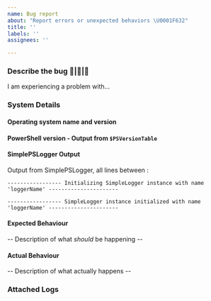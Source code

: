```yaml
---
name: Bug report
about: "Report errors or unexpected behaviors \U0001F632"
title: ''
labels: ''
assignees: ''

---
```


### Describe the bug 🐛|🐜|🐞
I am experiencing a problem with...

### System Details 

#### Operating system name and version 
#### PowerShell version - Output from `$PSVersionTable` 


<!-- SimplePSLogger Output goes here -->
#### SimplePSLogger Output 

Output from SimplePSLogger, all lines between : 
```
----------------- Initializing SimpleLogger instance with name 'loggerName' ----------------------

----------------- SimpleLogger instance initialized with name 'loggerName' ----------------------
```


#### Expected Behaviour

-- Description of what *should* be happening --

#### Actual Behaviour

-- Description of what actually happens --

### Attached Logs
